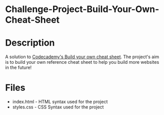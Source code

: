 ﻿# Challenge-Project-Build-Your-Own-Cheat-Sheet
 
# Description
 A solution to [Codecademy's Build your own cheat sheet](https://www.codecademy.com/paths/front-end-engineer-career-path/tracks/fecp-web-development-fundamentals/modules/fecp-challenge-project-build-your-own-cheat-sheet/projects/independent-project-html-documentation). The project's aim is to build your own reference cheat sheet to help you build more websites in the future!

# Files
* index.html - HTML syntax used for the project
* styles.css - CSS Syntax used for the project
